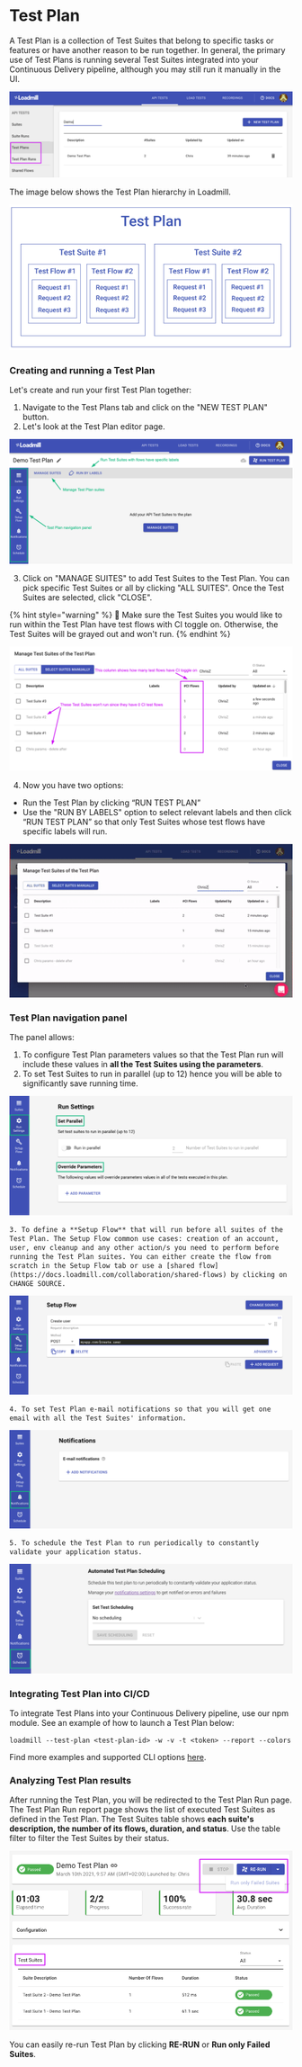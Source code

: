 # Test Plan

A Test Plan is a collection of Test Suites that belong to specific tasks or features or have another reason to be run together. In general, the primary use of Test Plans is running several Test Suites integrated into your Continuous Delivery pipeline, although you may still run it manually in the UI.

![](../.gitbook/assets/screenshot-83-.png)

The image below shows the Test Plan hierarchy in Loadmill. 

![](../.gitbook/assets/screen-shot-2021-01-19-at-17.26.24.png)

### Creating and running a Test Plan

Let's create and run your first Test Plan together:

1. Navigate to the Test Plans tab and click on the "NEW TEST PLAN" button.
2. Let's look at the Test Plan editor page.

![](../.gitbook/assets/screenshot-2021-08-25t163236.521.png)

   3. Click on "MANAGE SUITES" to add Test Suites to the Test Plan. You can pick specific Test Suites or all by clicking "ALL SUITES". Once the Test Suites are selected, click "CLOSE".

{% hint style="warning" %}
🧠 Make sure the Test Suites you would like to run within the Test Plan have test flows with CI toggle on. Otherwise, the Test Suites will be grayed out and won't run. 
{% endhint %}

![](../.gitbook/assets/screenshot-2021-04-05t112455.593.png)

 4. Now you have two options:

* Run the Test Plan by clicking “RUN TEST PLAN”  
* Use the "RUN BY LABELS" option to select relevant labels and then click “RUN TEST PLAN” so that only Test Suites whose test flows have specific labels will run.

![](../.gitbook/assets/ezgif.com-gif-maker-26-.gif)

### Test Plan navigation panel 

The panel allows:

1. To configure Test Plan parameters values so that the Test Plan run will include these values in **all the Test Suites using the parameters**.
2. To set Test Suites to run in parallel \(up to 12\) hence you will be able to significantly save running time.

![](../.gitbook/assets/screenshot-2021-08-25t163456.565.png)

    3. To define a **Setup Flow** that will run before all suites of the Test Plan. The Setup Flow common use cases: creation of an account, user, env cleanup and any other action/s you need to perform before running the Test Plan suites. You can either create the flow from scratch in the Setup Flow tab or use a [shared flow](https://docs.loadmill.com/collaboration/shared-flows) by clicking on CHANGE SOURCE. 

![](../.gitbook/assets/screenshot-2021-08-25t164426.809.png)

    4. To set Test Plan e-mail notifications so that you will get one email with all the Test Suites' information.

![](../.gitbook/assets/screenshot-2021-08-25t165050.169.png)

    5. To schedule the Test Plan to run periodically to constantly validate your application status.

![](../.gitbook/assets/screenshot-2021-08-25t165201.397.png)

### Integrating Test Plan into CI/CD

To integrate Test Plans into your Continuous Delivery pipeline, use our npm module. See an example of how to launch a Test Plan below:

```text
loadmill --test-plan <test-plan-id> -w -v -t <token> --report --colors
```

Find more examples and supported CLI options [here](https://www.npmjs.com/package/loadmill).

### Analyzing Test Plan results

After running the Test Plan, you will be redirected to the Test Plan Run page. The Test Plan Run report page shows the list of executed Test Suites as defined in the Test Plan. The Test Suites table shows **each suite's description, the number of its flows, duration, and status**. Use the table filter to filter the Test Suites by their status.

![](../.gitbook/assets/screenshot-2021-03-10t095854.448.png)

You can easily re-run Test Plan by clicking **RE-RUN** or **Run only Failed Suites**. 

